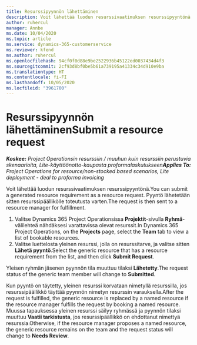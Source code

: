```yaml
---
title: Resurssipyynnön lähettäminen
description: Voit lähettää luodun resurssivaatimuksen resurssipyyntönä. Pyyntö lähetetään sitten resurssipäällikölle toteutusta varten.
author: ruhercul
manager: Annbe
ms.date: 10/04/2020
ms.topic: article
ms.service: dynamics-365-customerservice
ms.reviewer: kfend
ms.author: ruhercul
ms.openlocfilehash: 94cf0f0d88e9be2522936b45122ed0037434d4f3
ms.sourcegitcommit: 2cf93d8bf0be5b61a739195a41334c34d910e9ba
ms.translationtype: HT
ms.contentlocale: fi-FI
ms.lasthandoff: 10/05/2020
ms.locfileid: "3961700"
---
```

# <a name="submit-a-resource-request"></a><span data-ttu-id="e80d8-104">Resurssipyynnön lähettäminen</span><span class="sxs-lookup"><span data-stu-id="e80d8-104">Submit a resource request</span></span>

<span data-ttu-id="e80d8-105">_**Koskee:** Project Operationsin resurssiin / muuhun kuin resurssiin perustuvia skenaarioita, Lite-käyttöönotto-kaupasta proformalaskutukseen_</span><span class="sxs-lookup"><span data-stu-id="e80d8-105">_**Applies To:** Project Operations for resource/non-stocked based scenarios, Lite deployment - deal to proforma invoicing_</span></span>

<span data-ttu-id="e80d8-106">Voit lähettää luodun resurssivaatimuksen resurssipyyntönä.</span><span class="sxs-lookup"><span data-stu-id="e80d8-106">You can submit a generated resource requirement as a resource request.</span></span> <span data-ttu-id="e80d8-107">Pyyntö lähetetään sitten resurssipäällikölle toteutusta varten.</span><span class="sxs-lookup"><span data-stu-id="e80d8-107">The request is then sent to a resource manager for fulfillment.</span></span>

1. <span data-ttu-id="e80d8-108">Valitse Dynamics 365 Project Operationsissa **Projektit**-sivulla **Ryhmä**-välilehteä nähdäksesi varattavissa olevat resurssit.</span><span class="sxs-lookup"><span data-stu-id="e80d8-108">In Dynamics 365 Project Operations, on the **Projects** page, select the **Team** tab to view a list of bookable resources.</span></span> 
2. <span data-ttu-id="e80d8-109">Valitse luettelosta yleinen resurssi, jolla on resurssitarve, ja valitse sitten **Lähetä pyyntö**.</span><span class="sxs-lookup"><span data-stu-id="e80d8-109">Select the generic resource that has a resource requirement from the list, and then click **Submit Request**.</span></span>

<span data-ttu-id="e80d8-110">Yleisen ryhmän jäsenen pyynnön tila muuttuu tilaksi **Lähetetty**.</span><span class="sxs-lookup"><span data-stu-id="e80d8-110">The request status of the generic team member will change to **Submitted**.</span></span>

<span data-ttu-id="e80d8-111">Kun pyyntö on täytetty, yleinen resurssi korvataan nimetyllä resurssilla, jos resurssipäällikkö täyttää pyynnön nimetyn resurssin varauksella.</span><span class="sxs-lookup"><span data-stu-id="e80d8-111">After the request is fulfilled, the generic resource is replaced by a named resource if the resource manager fulfills the request by booking a named resource.</span></span> <span data-ttu-id="e80d8-112">Muussa tapauksessa yleinen resurssi säilyy ryhmässä ja pyynnön tilaksi muuttuu **Vaatii tarkistusta**, jos resurssipäällikkö on ehdottanut nimettyä resurssia.</span><span class="sxs-lookup"><span data-stu-id="e80d8-112">Otherwise, if the resource manager proposes a named resource, the generic resource remains on the team and the request status will change to **Needs Review**.</span></span>
